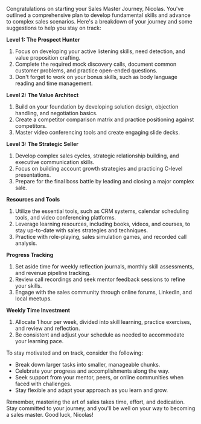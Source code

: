 Congratulations on starting your Sales Master Journey, Nicolas. You've outlined a comprehensive plan to develop fundamental skills and advance to complex sales scenarios. Here's a breakdown of your journey and some suggestions to help you stay on track:

**Level 1: The Prospect Hunter**

1. Focus on developing your active listening skills, need detection, and value proposition crafting.
2. Complete the required mock discovery calls, document common customer problems, and practice open-ended questions.
3. Don't forget to work on your bonus skills, such as body language reading and time management.

**Level 2: The Value Architect**

1. Build on your foundation by developing solution design, objection handling, and negotiation basics.
2. Create a competitor comparison matrix and practice positioning against competitors.
3. Master video conferencing tools and create engaging slide decks.

**Level 3: The Strategic Seller**

1. Develop complex sales cycles, strategic relationship building, and executive communication skills.
2. Focus on building account growth strategies and practicing C-level presentations.
3. Prepare for the final boss battle by leading and closing a major complex sale.

**Resources and Tools**

1. Utilize the essential tools, such as CRM systems, calendar scheduling tools, and video conferencing platforms.
2. Leverage learning resources, including books, videos, and courses, to stay up-to-date with sales strategies and techniques.
3. Practice with role-playing, sales simulation games, and recorded call analysis.

**Progress Tracking**

1. Set aside time for weekly reflection journals, monthly skill assessments, and revenue pipeline tracking.
2. Review call recordings and seek mentor feedback sessions to refine your skills.
3. Engage with the sales community through online forums, LinkedIn, and local meetups.

**Weekly Time Investment**

1. Allocate 1 hour per week, divided into skill learning, practice exercises, and review and reflection.
2. Be consistent and adjust your schedule as needed to accommodate your learning pace.

To stay motivated and on track, consider the following:

* Break down larger tasks into smaller, manageable chunks.
* Celebrate your progress and accomplishments along the way.
* Seek support from your mentor, peers, or online communities when faced with challenges.
* Stay flexible and adapt your approach as you learn and grow.

Remember, mastering the art of sales takes time, effort, and dedication. Stay committed to your journey, and you'll be well on your way to becoming a sales master. Good luck, Nicolas!
